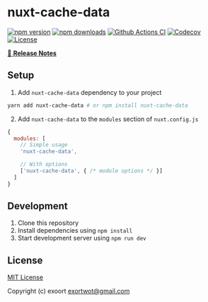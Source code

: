 # nuxt-cache-data

[![npm version][npm-version-src]][npm-version-href]
[![npm downloads][npm-downloads-src]][npm-downloads-href]
[![Github Actions CI][github-actions-ci-src]][github-actions-ci-href]
[![Codecov][codecov-src]][codecov-href]
[![License][license-src]][license-href]

> 

[📖 **Release Notes**](./CHANGELOG.md)

## Setup

1. Add `nuxt-cache-data` dependency to your project

```bash
yarn add nuxt-cache-data # or npm install nuxt-cache-data
```

2. Add `nuxt-cache-data` to the `modules` section of `nuxt.config.js`

```js
{
  modules: [
    // Simple usage
    'nuxt-cache-data',

    // With options
    ['nuxt-cache-data', { /* module options */ }]
  ]
}
```

## Development

1. Clone this repository
2. Install dependencies using `npm install`
3. Start development server using `npm run dev`

## License

[MIT License](./LICENSE)

Copyright (c) exoort <exortwot@gmail.com>

<!-- Badges -->
[npm-version-src]: https://img.shields.io/npm/v/nuxt-cache-data/latest.svg
[npm-version-href]: https://npmjs.com/package/nuxt-cache-data

[npm-downloads-src]: https://img.shields.io/npm/dt/nuxt-cache-data.svg
[npm-downloads-href]: https://npmjs.com/package/nuxt-cache-data

[github-actions-ci-src]: https://github.com//workflows/ci/badge.svg
[github-actions-ci-href]: https://github.com//actions?query=workflow%3Aci

[codecov-src]: https://img.shields.io/codecov/c/github/.svg
[codecov-href]: https://codecov.io/gh/

[license-src]: https://img.shields.io/npm/l/nuxt-cache-data.svg
[license-href]: https://npmjs.com/package/nuxt-cache-data
